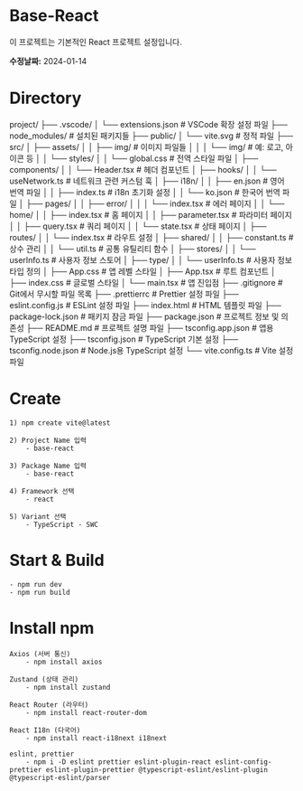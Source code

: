 # Base-React

이 프로젝트는 기본적인 React 프로젝트 설정입니다.

**수정날짜:**
2024-01-14

# Directory

project/
├── .vscode/
│ └── extensions.json # VSCode 확장 설정 파일
├── node_modules/ # 설치된 패키지들
├── public/
│ └── vite.svg # 정적 파일
├── src/
│ ├── assets/
│ │ ├── img/ # 이미지 파일들
│ │ │ └── img/ # 예: 로고, 아이콘 등
│ │ └── styles/
│ │ └── global.css # 전역 스타일 파일
│ ├── components/
│ │ └── Header.tsx # 헤더 컴포넌트
│ ├── hooks/
│ │ └── useNetwork.ts # 네트워크 관련 커스텀 훅
│ ├── i18n/
│ │ ├── en.json # 영어 번역 파일
│ │ ├── index.ts # i18n 초기화 설정
│ │ └── ko.json # 한국어 번역 파일
│ ├── pages/
│ │ ├── error/
│ │ │ └── index.tsx # 에러 페이지
│ │ └── home/
│ │ ├── index.tsx # 홈 페이지
│ │ ├── parameter.tsx # 파라미터 페이지
│ │ ├── query.tsx # 쿼리 페이지
│ │ └── state.tsx # 상태 페이지
│ ├── routes/
│ │ └── index.tsx # 라우트 설정
│ ├── shared/
│ │ ├── constant.ts # 상수 관리
│ │ └── util.ts # 공통 유틸리티 함수
│ ├── stores/
│ │ └── userInfo.ts # 사용자 정보 스토어
│ ├── type/
│ │ └── userInfo.ts # 사용자 정보 타입 정의
│ ├── App.css # 앱 레벨 스타일
│ ├── App.tsx # 루트 컴포넌트
│ ├── index.css # 글로벌 스타일
│ └── main.tsx # 앱 진입점
├── .gitignore # Git에서 무시할 파일 목록
├── .prettierrc # Prettier 설정 파일
├── eslint.config.js # ESLint 설정 파일
├── index.html # HTML 템플릿 파일
├── package-lock.json # 패키지 잠금 파일
├── package.json # 프로젝트 정보 및 의존성
├── README.md # 프로젝트 설명 파일
├── tsconfig.app.json # 앱용 TypeScript 설정
├── tsconfig.json # TypeScript 기본 설정
├── tsconfig.node.json # Node.js용 TypeScript 설정
└── vite.config.ts # Vite 설정 파일

# Create

    1) npm create vite@latest

    2) Project Name 입력
        - base-react

    3) Package Name 입력
        - base-react

    4) Framework 선택
        - react

    5) Variant 선택
        - TypeScript - SWC

# Start & Build

    - npm run dev
    - npm run build

# Install npm

    Axios (서버 통신)
        - npm install axios

    Zustand (상태 관리)
        - npm install zustand

    React Router (라우터)
        - npm install react-router-dom

    React I18n (다국어)
        - npm install react-i18next i18next

    eslint, prettier
        - npm i -D eslint prettier eslint-plugin-react eslint-config-prettier eslint-plugin-prettier @typescript-eslint/eslint-plugin @typescript-eslint/parser
